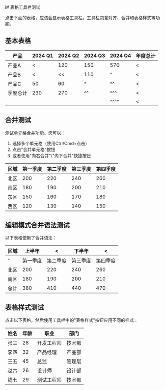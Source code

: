 i# 表格工具栏测试

点击下面的表格，应该会显示表格工具栏。工具栏包含对齐、合并和表格样式等功能。

## 基本表格

<!-- table-id: tbl-20250704-opgql2 -->

| 产品   | 2024 Q1 | 2024 Q2 | 2024 Q3 | 2024 Q4 | 年度总计 |
| ---- | ------- | ------- | ------- | ------- | ---- |
| 产品A  | <       | 120     | 150     | 570     | <    |
| 产品B  | <       | <<      | 110     | ^       | <    |
| 产品C  | 50      | 60      | ^       | ^^      | <    |
| 季度总计 | 230     | 270     | ^^      | ^^^     | <    |
|      |         |         |         | ^^^^    | <    |

## 合并测试

测试单元格合并功能。您可以：
1. 选择多个单元格（使用Ctrl/Cmd+点击）
2. 点击"合并单元格"按钮
3. 或者使用"向右合并"/"向下合并"快捷按钮

<!-- table-id: tbl-20250824-gakxru20 -->

| 区域  | 第一季度 | 第二季度 | 第三季度 | 第四季度 |
| --- | ---- | ---- | ---- | ---- |
| 北区  | 200  | 220  | 240  | 260  |
| 南区  | 180  | 190  | 200  | 210  |
| 东区  | 150  | 160  | 170  | 180  |
| 西区  | 120  | 130  | 140  | 150  |

## 编辑模式合并语法测试

以下表格使用了合并语法：

| 区域   | 上半年        | <           | 下半年       | <           |
|-------|-------------|-------------|------------|-------------|
| ^     | 第一季度      | 第二季度      | 第三季度     | 第四季度      |
| 北区   | 200         | 220         | 240        | 260         |
| 南区   | 180         | 190         | 200        | 210         |
| 总计   | 380         | 410         | 440        | 470         |

## 表格样式测试

点击以下表格，然后使用工具栏中的"表格样式"按钮应用不同的样式：

| 姓名   | 年龄 | 职业     | 部门     |
|-------|-----|---------|---------|
| 张三   | 28  | 开发工程师 | 技术部   |
| 李四   | 32  | 产品经理  | 产品部   |
| 王五   | 45  | 总监     | 管理层   |
| 赵六   | 26  | 设计师    | 设计部   |
| 钱七   | 29  | 测试工程师 | 技术部   | 
